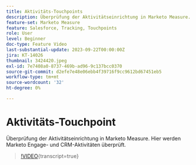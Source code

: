 ```yaml
---
title: Aktivitäts-Touchpoints
description: Überprüfung der Aktivitätseinrichtung in Marketo Measure. Hier werden Marketo Engage- und CRM-Aktivitäten überprüft.
feature-set: Marketo Measure
feature: Salesforce, Tracking, Touchpoints
role: User
level: Beginner
doc-type: Feature Video
last-substantial-update: 2023-09-22T00:00:00Z
jira: KT-14026
thumbnail: 3424420.jpeg
exl-id: 7e7408a0-8737-469b-ad96-9c137bcc0370
source-git-commit: d2efe7e48e06ebb4f39716f9cc9612bd67451eb5
workflow-type: tm+mt
source-wordcount: '32'
ht-degree: 0%

---
```


# Aktivitäts-Touchpoint

Überprüfung der Aktivitätseinrichtung in Marketo Measure. Hier werden Marketo Engage- und CRM-Aktivitäten überprüft.

>[!VIDEO](https://video.tv.adobe.com/v/3453222/?learn=on&captions=ger){transcript=true}
